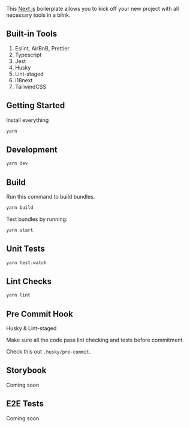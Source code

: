 This [Next.js](https://nextjs.org/) boilerplate allows you to kick off your new project with all necessary tools in a blink.

## Built-in Tools

1. Eslint, AirBnB, Prettier
2. Typescript
3. Jest
4. Husky
5. Lint-staged
6. i18next
7. TailwindCSS

## Getting Started

Install everything

```bash
yarn
```

## Development

```bash
yarn dev
```

## Build

Run this command to build bundles.

```bash
yarn build
```

Test bundles by running:

```bash
yarn start
```

## Unit Tests

```bash
yarn test:watch
```

## Lint Checks

```bash
yarn lint
```

## Pre Commit Hook

Husky & Lint-staged

Make sure all the code pass lint checking and tests before commitment.

Check this out `.husky/pre-commit`.

## Storybook

Coming soon

## E2E Tests

Coming soon
